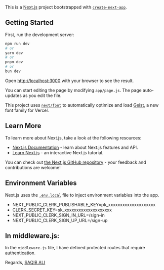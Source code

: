 This is a [Next.js](https://nextjs.org) project bootstrapped with [`create-next-app`](https://github.com/vercel/next.js/tree/canary/packages/create-next-app).

## Getting Started

First, run the development server:

```bash
npm run dev
# or
yarn dev
# or
pnpm dev
# or
bun dev
```

Open [http://localhost:3000](http://localhost:3000) with your browser to see the result.

You can start editing the page by modifying `app/page.js`. The page auto-updates as you edit the file.

This project uses [`next/font`](https://nextjs.org/docs/app/building-your-application/optimizing/fonts) to automatically optimize and load [Geist](https://vercel.com/font), a new font family for Vercel.

## Learn More

To learn more about Next.js, take a look at the following resources:

- [Next.js Documentation](https://nextjs.org/docs) - learn about Next.js features and API.
- [Learn Next.js](https://nextjs.org/learn) - an interactive Next.js tutorial.

You can check out [the Next.js GitHub repository](https://github.com/vercel/next.js) - your feedback and contributions are welcome!

## Environment Variables

Next.js uses the [`.env.local`](https://nextjs.org/docs/basic-features/environment-variables) file to inject environment variables into the app.

- NEXT_PUBLIC_CLERK_PUBLISHABLE_KEY=pk_xxxxxxxxxxxxxxxxxxxx
- CLERK_SECRET_KEY=sk_xxxxxxxxxxxxxxxxxxxx
- NEXT_PUBLIC_CLERK_SIGN_IN_URL=/sign-in
- NEXT_PUBLIC_CLERK_SIGN_UP_URL=/sign-up

## In middleware.js:

In the `middleware.js` file, I have defined protected routes that require authentication.

Regards,
[SAQIB ALI](https://github.com/saqib-dev-404)

```

```

